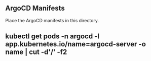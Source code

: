 ## ArgoCD Manifests 

Place the ArgoCD manifests in this directory.
## kubectl get pods -n argocd -l app.kubernetes.io/name=argocd-server -o name | cut -d'/' -f2